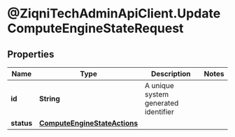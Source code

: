 # @ZiqniTechAdminApiClient.UpdateComputeEngineStateRequest

## Properties

Name | Type | Description | Notes
------------ | ------------- | ------------- | -------------
**id** | **String** | A unique system generated identifier | 
**status** | [**ComputeEngineStateActions**](ComputeEngineStateActions.md) |  | 


